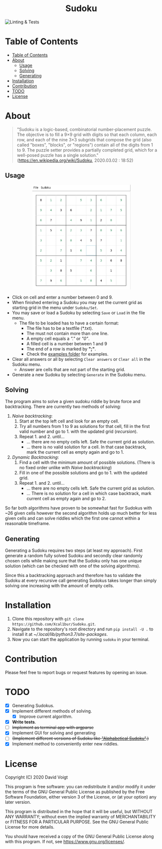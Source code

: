 <h1 align="center">
  Sudoku
</h1>

![Linting & Tests](https://github.com/Xcal1bur/Sudoku/workflows/Linting%20&%20Tests/badge.svg)

# Table of Contents
- [Table of Contents](#table-of-contents)
- [About](#about)
  - [Usage](#usage)
  - [Solving](#solving)
  - [Generating](#generating)
- [Installation](#installation)
- [Contribution](#contribution)
- [TODO](#todo)
- [License](#license)

# About

> "Sudoku is a logic-based, combinatorial number-placement puzzle. The objective is to fill a 9×9 grid with digits so that each column, each row, and each of the nine 3×3 subgrids that compose the grid (also called "boxes", "blocks", or "regions") contain all of the digits from 1 to 9. The puzzle setter provides a partially completed grid, which for a well-posed puzzle has a single solution." (https://en.wikipedia.org/wiki/Sudoku, 2020.03.02 : 18:52)

## Usage
<p align="center">
  <img src="screenshot.png" width="325">
</p>

* Click on cell and enter a number between 0 and 9.
* When finished entering a Sudoku you may set the current grid as starting grid in the menu under `Sudoku/Set`.
* You may save or load a Sudoku by selecting `Save` or `Load` in the file menu.
  * The file to be loaded has to have a certain format:
    * The file has to be a textfile (*.txt).
    * The must not contain more than one line.
    * A empty cell equals a *"."* or *"0"*.
    * A filled cell is a number between 1 and 9
    * The end of a row is marked by **";"**.
    * Check the [examples folder](examples/) for examples.
* Clear all answers or all by selecting `Clear answers` or `Clear all` in the Sudoku menu.
  * Answer are cells that are not part of the starting grid.
* Generate a new Sudoku by selecting `Generate` in the Sudoku menu.

## Solving
The program aims to solve a given sudoku riddle by brute force and backtracking. There are currently two methods of solving:
1. *Naive backtracking*:
   1. Start at the top left cell and look for an empty cell.
   2. Try all numbers from 1 to 9 as solutions for that cell, fill in the first valid number and go to 1. with the updated grid (*recursion*).
   3. Repeat 1. and 2. until...
      * ... there are no empty cells left. Safe the current grid as solution.
      * ... there is no valid solution for a cell. In that case backtrack, mark the current cell as empty again and go to 1.
2. *Dynamic Backtracking*:
   1. Find a cell with the minimum amount of possible solutions. (There is no fixed order unlike with *Naive backtracking*)
   2. Fill in one of the possible solutions and go to 1. with the updated grid.
   3. Repeat 1. and 2. until...
      * ... there are no empty cells left. Safe the current grid as solution.
      * ... There is no solution for a cell in which case backtrack, mark current cell as empty again and go to 2.

So far both algorithms have proven to be somewhat fast for Sudokus with ~26 given cells however the second algorithm holds up much better for less given cells and can solve riddles which the first one cannot within a reasonable timeframe.

## Generating
Generating a Sudoku requires two steps (at least my approach). First generate a random fully solved Sudoku and secondly clear randomly chosen cells while making sure that the Sudoku only has one unique solution (which can be checked with one of the solving algorithms).

Since this a backtracking approach and therefore has to validate the Sudoku at every recursive call generating Sudokus takes longer than simply solving one increasing with the amount of empty cells. 

# Installation
1. Clone this repository with `git clone https://github.com/Xcal1bur/Sudoku.git`.
2. Navigate to the repository's root directory and run `pip install -U .` to install it at *~/.local/lib/python3.7/site-packages*.
3. Now you can start the application by running `sudoku` in your terminal.

# Contribution
Please feel free to report bugs or request features by opening an issue.

# TODO
* [X] Generating Sudokus. 
* [X] Implement different methods of solving.
  * [X] Improve current algorithm.
* [X] **Write tests**.
* [ ] ~~Implement as terminal app with argparse~~
* [X] Implement GUI for solving and generating
* [ ] ~~(Implement different versions of Sudoku like ["Alphabetical Sudoku"](https://en.wikipedia.org/wiki/Sudoku#Alphabetical_Sudoku).)~~
* [X] Implement method to conveniently enter new riddles.

# License
Copyright (C) 2020 David Voigt

This program is free software: you can redistribute it and/or modify
it under the terms of the GNU General Public License as published by
the Free Software Foundation, either version 3 of the License, or
(at your option) any later version.

This program is distributed in the hope that it will be useful,
but WITHOUT ANY WARRANTY; without even the implied warranty of
MERCHANTABILITY or FITNESS FOR A PARTICULAR PURPOSE.  See the
GNU General Public License for more details.

You should have received a copy of the GNU General Public License
along with this program.  If not, see https://www.gnu.org/licenses/.
